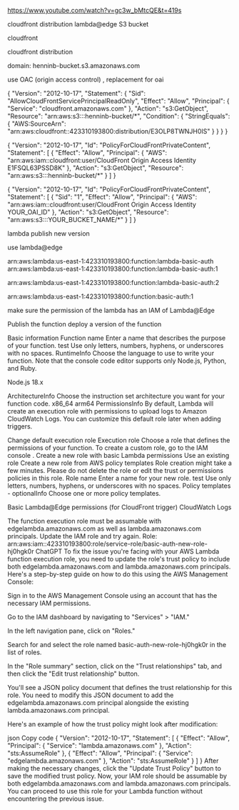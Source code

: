 https://www.youtube.com/watch?v=gc3w_bMtcQE&t=419s

cloudfront distribution
lambda@edge
S3 bucket


cloudfront

cloudfront distribution

domain: henninb-bucket.s3.amazonaws.com


use OAC (origin access control) , replacement for oai



{
    "Version": "2012-10-17",
    "Statement": {
        "Sid": "AllowCloudFrontServicePrincipalReadOnly",
        "Effect": "Allow",
        "Principal": {
            "Service": "cloudfront.amazonaws.com"
        },
        "Action": "s3:GetObject",
        "Resource": "arn:aws:s3:::henninb-bucket/*",
        "Condition": {
            "StringEquals": {
                "AWS:SourceArn": "arn:aws:cloudfront::423310193800:distribution/E3OLP8TWNJH0IS"
            }
        }
    }
}


{
    "Version": "2012-10-17",
    "Id": "PolicyForCloudFrontPrivateContent",
    "Statement": [
        {
            "Effect": "Allow",
            "Principal": {
                "AWS": "arn:aws:iam::cloudfront:user/CloudFront Origin Access Identity E1FSQL63PSSD8K"
            },
            "Action": "s3:GetObject",
            "Resource": "arn:aws:s3:::henninb-bucket/*"
        }
    ]
}

{
    "Version": "2012-10-17",
    "Id": "PolicyForCloudFrontPrivateContent",
    "Statement": [
        {
            "Sid": "1",
            "Effect": "Allow",
            "Principal": {
                "AWS": "arn:aws:iam::cloudfront:user/CloudFront Origin Access Identity YOUR_OAI_ID"
            },
            "Action": "s3:GetObject",
            "Resource": "arn:aws:s3:::YOUR_BUCKET_NAME/*"
        }
    ]
}


lambda publish new version


use lambda@edge

arn:aws:lambda:us-east-1:423310193800:function:lambda-basic-auth
arn:aws:lambda:us-east-1:423310193800:function:lambda-basic-auth:1

arn:aws:lambda:us-east-1:423310193800:function:lambda-basic-auth:2

arn:aws:lambda:us-east-1:423310193800:function:basic-auth:1


make sure the permission of the lambda has an IAM of Lambda@Edge

Publish the function
deploy a version of the function


Basic information
Function name
Enter a name that describes the purpose of your function.
test
Use only letters, numbers, hyphens, or underscores with no spaces.
RuntimeInfo
Choose the language to use to write your function. Note that the console code editor supports only Node.js, Python, and Ruby.

Node.js 18.x

ArchitectureInfo
Choose the instruction set architecture you want for your function code.
x86_64
arm64
PermissionsInfo
By default, Lambda will create an execution role with permissions to upload logs to Amazon CloudWatch Logs. You can customize this default role later when adding triggers.

Change default execution role
Execution role
Choose a role that defines the permissions of your function. To create a custom role, go to the IAM console .
Create a new role with basic Lambda permissions
Use an existing role
Create a new role from AWS policy templates
Role creation might take a few minutes. Please do not delete the role or edit the trust or permissions policies in this role.
Role name
Enter a name for your new role.
test
Use only letters, numbers, hyphens, or underscores with no spaces.
Policy templates - optionalInfo
Choose one or more policy templates.

Basic Lambda@Edge permissions (for CloudFront trigger)
CloudWatch Logs


The function execution role must be assumable with edgelambda.amazonaws.com as well as lambda.amazonaws.com principals. Update the IAM role and try again. Role: arn:aws:iam::423310193800:role/service-role/basic-auth-new-role-hj0hgk0r
ChatGPT
To fix the issue you're facing with your AWS Lambda function execution role, you need to update the role's trust policy to include both edgelambda.amazonaws.com and lambda.amazonaws.com principals. Here's a step-by-step guide on how to do this using the AWS Management Console:

Sign in to the AWS Management Console using an account that has the necessary IAM permissions.

Go to the IAM dashboard by navigating to "Services" > "IAM."

In the left navigation pane, click on "Roles."

Search for and select the role named basic-auth-new-role-hj0hgk0r in the list of roles.

In the "Role summary" section, click on the "Trust relationships" tab, and then click the "Edit trust relationship" button.

You'll see a JSON policy document that defines the trust relationship for this role. You need to modify this JSON document to add the edgelambda.amazonaws.com principal alongside the existing lambda.amazonaws.com principal.

Here's an example of how the trust policy might look after modification:

json
Copy code
{
  "Version": "2012-10-17",
  "Statement": [
    {
      "Effect": "Allow",
      "Principal": {
        "Service": "lambda.amazonaws.com"
      },
      "Action": "sts:AssumeRole"
    },
    {
      "Effect": "Allow",
      "Principal": {
        "Service": "edgelambda.amazonaws.com"
      },
      "Action": "sts:AssumeRole"
    }
  ]
}
After making the necessary changes, click the "Update Trust Policy" button to save the modified trust policy.
Now, your IAM role should be assumable by both edgelambda.amazonaws.com and lambda.amazonaws.com principals. You can proceed to use this role for your Lambda function without encountering the previous issue.
